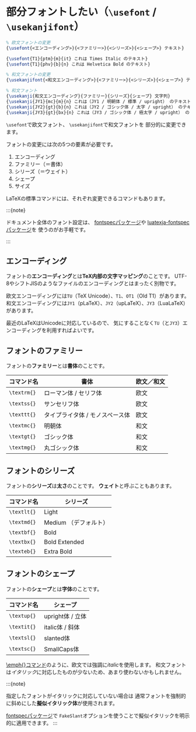 # 部分フォントしたい（`\usefont` / `\usekanjifont`）

```latex
% 欧文フォントの変更
{\usefont{<エンコーディング>}{<ファミリー>}{<シリーズ>}{<シェープ>} テキスト}

{\usefont{T1}{ptm}{m}{it} これは Times Italic のテキスト}
{\usefont{T1}{phv}{b}{n} これは Helvetica Bold のテキスト}

% 和文フォントの変更
{\usekanjifont{<和文エンコーディング>}{<ファミリー>}{<シリーズ>}{<シェープ>} テキスト}

% 和文フォント
{\usekanji{和文エンコーディング}{ファミリー}{シリーズ}{シェープ} 文字列}
{\usekanji{JY1}{mc}{m}{n} これは（JY1 / 明朝体 / 標準 / upright） のテキスト} % pLaTeX
{\usekanji{JY2}{gt}{b}{n} これは（JY2 / ゴシック体 / 太字 / upright） のテキスト} % upLaTeX
{\usekanji{JY3}{gt}{bx}{n} これは（JY3 / ゴシック体 / 極太字 / upright） のテキスト} % LuaLaTeX
```

`\usefont`で欧文フォント、
`\usekanjifont`で和文フォントを
部分的に変更できます。

フォントの変更には次の5つの要素が必要です。

1. エンコーディング
1. ファミリー（＝書体）
1. シリーズ（＝ウェイト）
1. シェープ
1. サイズ

LaTeXの標準コマンドには、それぞれ変更できるコマンドもあります。

:::{note}

ドキュメント全体のフォント設定は、
[fontspecパッケージ](./latex-fontspec.md)や
[luatexja-fontspecパッケージ](./latex-luatexja-fontspec.md)を
使うのがお手軽です。

:::

## エンコーディング

フォントの**エンコーディング**とは**TeX内部の文字マッピング**のことです。
UTF-8やシフトJISのようなファイルのエンコーディングとはまったく別物です。

欧文エンコーディングには`TU`（TeX Unicode）、`T1`、`OT1`（Old T1）があります。
和文エンコーディングには`JY1`（pLaTeX）、`JY2`（upLaTeX）、`JY3`（LuaLaTeX）があります。

最近のLaTeXはUnicodeに対応しているので、
気にすることなく`TU`（と`JY3`）エンコーディングを利用すればよいです。

## フォントのファミリー

フォントの**ファミリー**とは**書体**のことです。

| コマンド名 | 書体 | 欧文／和文 |
|---|---|---|
| `\textrm{}` | ローマン体 / セリフ体 | 欧文 |
| `\textss{}` | サンセリフ体 | 欧文 |
| `\texttt{}` | タイプライタ体 / モノスペース体 | 欧文 |
| `\textmc{}` | 明朝体 | 和文 |
| `\textgt{}` | ゴシック体 | 和文 |
| `\textmg{}` | 丸ゴシック体 | 和文 |

## フォントのシリーズ

フォントの**シリーズ**は**太さ**のことです。
**ウェイト**と呼ぶこともあります。

| コマンド名 | シリーズ |
|---|---|
| `\textlt{}` | Light |
| `\textmd{}` | Medium （デフォルト） |
| `\textbf{}` | Bold |
| `\textbx{}` | Bold Extended |
| `\texteb{}` | Extra Bold |

## フォントのシェープ

フォントの**シェープ**とは**字体**のことです。

| コマンド名 | シェープ |
|---|---|
| `\textup{}` | upright体 / 立体 |
| `\textit{}` | italic体 / 斜体|
| `\textsl{}` | slanted体 |
| `\textsc{}` | SmallCaps体 |

[\emph{}コマンド](./latex-emph.md)のように、欧文では強調に*italic*を使用します。
和文フォントは*イタリック*に対応したものが少ないため、あまり使わないかもしれません。

:::{note}

指定したフォントがイタリックに対応していない場合は
通常フォントを強制的に斜めにした**擬似イタリック体**が使用されます。

[fontspecパッケージ](./latex-fontspec.md)で
`FakeSlant`オプションを使うことで擬似イタリックを明示的に適用できます。
:::
